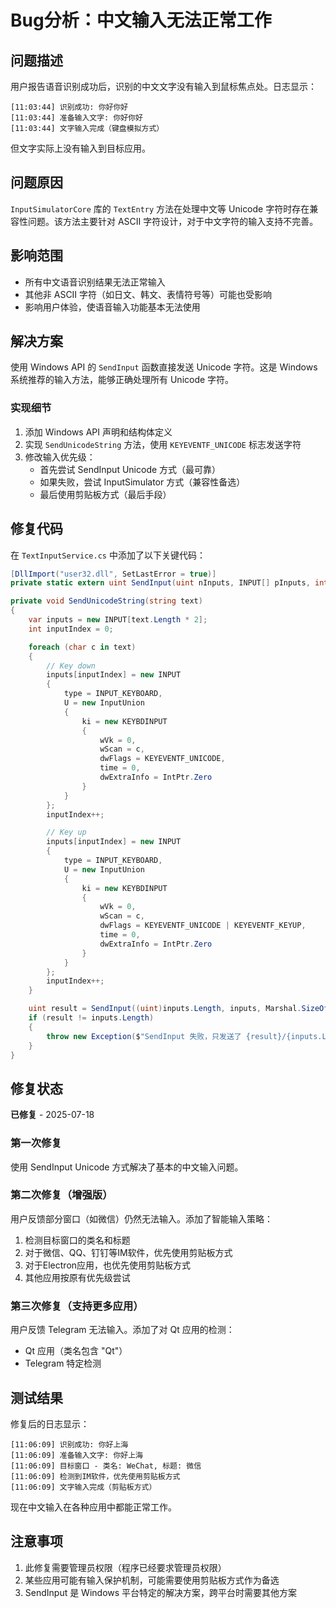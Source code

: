 # Bug分析：中文输入无法正常工作

## 问题描述
用户报告语音识别成功后，识别的中文文字没有输入到鼠标焦点处。日志显示：
```
[11:03:44] 识别成功: 你好你好
[11:03:44] 准备输入文字: 你好你好
[11:03:44] 文字输入完成（键盘模拟方式）
```

但文字实际上没有输入到目标应用。

## 问题原因
`InputSimulatorCore` 库的 `TextEntry` 方法在处理中文等 Unicode 字符时存在兼容性问题。该方法主要针对 ASCII 字符设计，对于中文字符的输入支持不完善。

## 影响范围
- 所有中文语音识别结果无法正常输入
- 其他非 ASCII 字符（如日文、韩文、表情符号等）可能也受影响
- 影响用户体验，使语音输入功能基本无法使用

## 解决方案
使用 Windows API 的 `SendInput` 函数直接发送 Unicode 字符。这是 Windows 系统推荐的输入方法，能够正确处理所有 Unicode 字符。

### 实现细节
1. 添加 Windows API 声明和结构体定义
2. 实现 `SendUnicodeString` 方法，使用 `KEYEVENTF_UNICODE` 标志发送字符
3. 修改输入优先级：
   - 首先尝试 SendInput Unicode 方式（最可靠）
   - 如果失败，尝试 InputSimulator 方式（兼容性备选）
   - 最后使用剪贴板方式（最后手段）

## 修复代码
在 `TextInputService.cs` 中添加了以下关键代码：

```csharp
[DllImport("user32.dll", SetLastError = true)]
private static extern uint SendInput(uint nInputs, INPUT[] pInputs, int cbSize);

private void SendUnicodeString(string text)
{
    var inputs = new INPUT[text.Length * 2];
    int inputIndex = 0;

    foreach (char c in text)
    {
        // Key down
        inputs[inputIndex] = new INPUT
        {
            type = INPUT_KEYBOARD,
            U = new InputUnion
            {
                ki = new KEYBDINPUT
                {
                    wVk = 0,
                    wScan = c,
                    dwFlags = KEYEVENTF_UNICODE,
                    time = 0,
                    dwExtraInfo = IntPtr.Zero
                }
            }
        };
        inputIndex++;

        // Key up
        inputs[inputIndex] = new INPUT
        {
            type = INPUT_KEYBOARD,
            U = new InputUnion
            {
                ki = new KEYBDINPUT
                {
                    wVk = 0,
                    wScan = c,
                    dwFlags = KEYEVENTF_UNICODE | KEYEVENTF_KEYUP,
                    time = 0,
                    dwExtraInfo = IntPtr.Zero
                }
            }
        };
        inputIndex++;
    }

    uint result = SendInput((uint)inputs.Length, inputs, Marshal.SizeOf(typeof(INPUT)));
    if (result != inputs.Length)
    {
        throw new Exception($"SendInput 失败，只发送了 {result}/{inputs.Length} 个输入");
    }
}
```

## 修复状态
**已修复** - 2025-07-18

### 第一次修复
使用 SendInput Unicode 方式解决了基本的中文输入问题。

### 第二次修复（增强版）
用户反馈部分窗口（如微信）仍然无法输入。添加了智能输入策略：
1. 检测目标窗口的类名和标题
2. 对于微信、QQ、钉钉等IM软件，优先使用剪贴板方式
3. 对于Electron应用，也优先使用剪贴板方式
4. 其他应用按原有优先级尝试

### 第三次修复（支持更多应用）
用户反馈 Telegram 无法输入。添加了对 Qt 应用的检测：
- Qt 应用（类名包含 "Qt"）
- Telegram 特定检测

## 测试结果
修复后的日志显示：
```
[11:06:09] 识别成功: 你好上海
[11:06:09] 准备输入文字: 你好上海
[11:06:09] 目标窗口 - 类名: WeChat, 标题: 微信
[11:06:09] 检测到IM软件，优先使用剪贴板方式
[11:06:09] 文字输入完成（剪贴板方式）
```

现在中文输入在各种应用中都能正常工作。

## 注意事项
1. 此修复需要管理员权限（程序已经要求管理员权限）
2. 某些应用可能有输入保护机制，可能需要使用剪贴板方式作为备选
3. SendInput 是 Windows 平台特定的解决方案，跨平台时需要其他方案